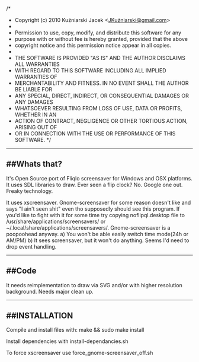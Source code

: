 /*
 * Copyright (c) 2010 Kuźniarski Jacek <JKuźniarski@gmail.com>
 *
 * Permission to use, copy, modify, and distribute this software for any
 * purpose with or without fee is hereby granted, provided that the above
 * copyright notice and this permission notice appear in all copies.
 *
 * THE SOFTWARE IS PROVIDED "AS IS" AND THE AUTHOR DISCLAIMS ALL WARRANTIES
 * WITH REGARD TO THIS SOFTWARE INCLUDING ALL IMPLIED WARRANTIES OF
 * MERCHANTABILITY AND FITNESS. IN NO EVENT SHALL THE AUTHOR BE LIABLE FOR
 * ANY SPECIAL, DIRECT, INDIRECT, OR CONSEQUENTIAL DAMAGES OR ANY DAMAGES
 * WHATSOEVER RESULTING FROM LOSS OF USE, DATA OR PROFITS, WHETHER IN AN
 * ACTION OF CONTRACT, NEGLIGENCE OR OTHER TORTIOUS ACTION, ARISING OUT OF
 * OR IN CONNECTION WITH THE USE OR PERFORMANCE OF THIS SOFTWARE.
 */

----------------------------------
##Whats that?
----------------------------------
It's Open Source port of Fliqlo screensaver for Windows and OSX platforms.
It uses SDL libraries to draw. 
Ever seen a flip clock? No. Google one out. Freaky technology.

It uses xscreensaver. Gnome-screensaver for some reason doesn't like and says "I ain't seen shit" even tho supposedly should see  this program.
If you'd like to fight with it for some time try copying noflipql.desktop file to /usr/share/applications/screensavers/ or ~/.local/share/applications/screensavers/.
Gnome-screensaver is a poopoohead anyway.
a) You won't be able easily switch time mode(24h or AM/PM)
b) It sees screensaver, but it won't do anything. Seems I'd need to drop event handling.


----------------------------------
##Code
----------------------------------

It needs reimplementation to draw via SVG and/or with higher resolution background.
Needs major clean up.

----------------------------------
##INSTALLATION
----------------------------------
Compile and install files with:
	make && sudo make install
	
Install dependencies with
	install-dependancies.sh

To force xscreensaver use
	force_gnome-screensaver_off.sh


